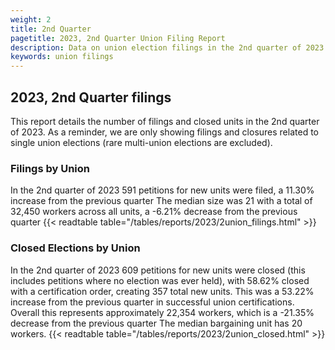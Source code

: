 ```yaml
---
weight: 2
title: 2nd Quarter
pagetitle: 2023, 2nd Quarter Union Filing Report
description: Data on union election filings in the 2nd quarter of 2023
keywords: union filings
---
```


## 2023, 2nd Quarter filings

This report details the number of filings and closed units in the 2nd quarter of 2023. As a reminder, we are only showing filings and closures related to single union elections (rare multi-union elections are excluded).

### Filings by Union
In the 2nd quarter of 2023 591 petitions for new units were filed, a 11.30% increase from the previous quarter The median size was 21 with a total of 32,450 workers across all units, a -6.21% decrease from the previous quarter
{{< readtable table="/tables/reports/2023/2union_filings.html" >}}

### Closed Elections by Union
In the 2nd quarter of 2023 609 petitions for new units were closed (this includes petitions where no election was ever held), with 58.62% closed with a certification order, creating 357 total new units. This was a 53.22% increase from the previous quarter in successful union certifications. Overall this represents approximately 22,354 workers, which is a -21.35% decrease from the previous quarter The median bargaining unit has 20 workers.
{{< readtable table="/tables/reports/2023/2union_closed.html" >}}
